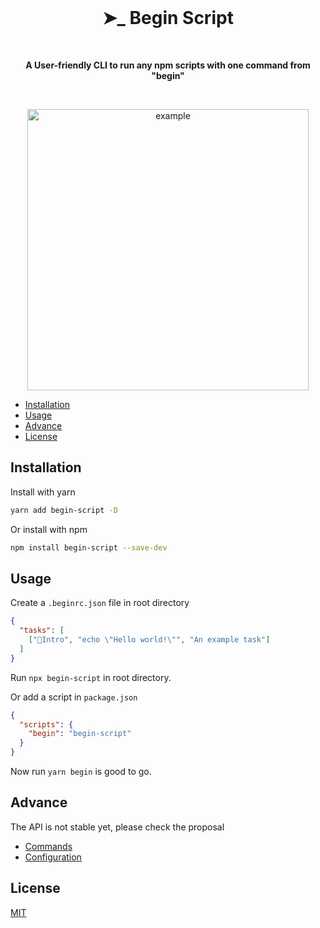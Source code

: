 <br />
<h1 align="center">➤_ Begin Script</h1>

<br>
<p align="center"><strong>A User-friendly CLI to run any npm scripts with one command from "begin"</strong></p>
<br>

<p align="center">
  <img src="https://github.com/iamyoki/begin-script/raw/main/example.jpg" alt="example" width="450px" />
</p>

- [Installation](#installation)
- [Usage](#usage)
- [Advance](#advance)
- [License](#license)

## Installation

Install with yarn

```bash
yarn add begin-script -D
```

Or install with npm

```bash
npm install begin-script --save-dev
```

## Usage

Create a `.beginrc.json` file in root directory

```json
{
  "tasks": [
    ["🎉Intro", "echo \"Hello world!\"", "An example task"]
  ]
}
```

Run `npx begin-script` in root directory.

Or add a script in `package.json`

```json
{
  "scripts": {
    "begin": "begin-script"
  }
}
```

Now run `yarn begin` is good to go.

## Advance

The API is not stable yet, please check the proposal

- [Commands](./proposal/commands.md)
- [Configuration](./proposal/config.md)

## License

[MIT](https://choosealicense.com/licenses/mit/)